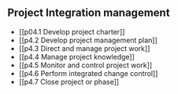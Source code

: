 ## Project Integration management
* [[p04.1 Develop project charter]]
* [[p4.2 Develop project management plan]]
* [[p4.3 Direct and manage project work]]
* [[p4.4 Manage project knowledge]]
* [[p4.5 Monitor and control project work]]
* [[p4.6 Perform integrated change control]]
* [[p4.7 Close project or phase]]


